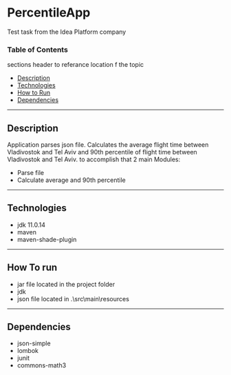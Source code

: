 # PercentileApp

Test task from the Idea Platform company

### Table of Contents
sections header to referance location f the topic  

- [Description](#description)
- [Technologies](#technologies)
- [How to Run](#how-to-run)
- [Dependencies](#dependencies)

---

## Description

Application parses json file. Calculates the average flight time between Vladivostok and Tel Aviv and 90th percentile of flight time between Vladivostok and Tel Aviv.
to accomplish that 2 main Modules:
* Parse file
* Calculate average and 90th percentile

---

## Technologies

* jdk 11.0.14
* maven
* maven-shade-plugin

---

## How To run

* jar file located in the project folder
* jdk 
* json file located in .\src\main\resources

---
				
## Dependencies

- json-simple
- lombok
- junit
- commons-math3

